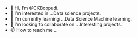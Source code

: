 - 👋 Hi, I’m @CKBoppudi.
- 👀 I’m interested in ...Data science projects.
- 🌱 I’m currently learning ...Data Science Machine learning.
- 💞️ I’m looking to collaborate on ...Interesting projects.
- 📫 How to reach me ...

<!---
CKBoppudi/CKBoppudi is a ✨ special ✨ repository because its `README.md` (this file) appears on your GitHub profile.
You can click the Preview link to take a look at your changes.
--->
